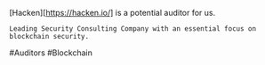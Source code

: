 <!-- @format -->

[Hacken][https://hacken.io/] is a potential auditor for us.

`Leading Security Consulting Company with an essential focus on blockchain security.`

#Auditors #Blockchain
